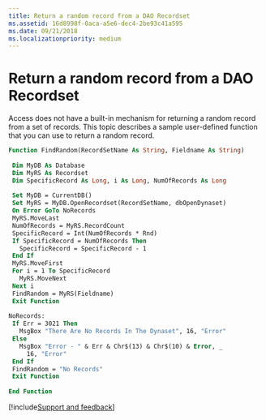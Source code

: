```yaml
---
title: Return a random record from a DAO Recordset
ms.assetid: 16d8998f-0aca-a5e6-dec4-2be93c41a595
ms.date: 09/21/2018
ms.localizationpriority: medium
---
```



# Return a random record from a DAO Recordset

Access does not have a built-in mechanism for returning a random record from a set of records. This topic describes a sample user-defined function that you can use to return a random record. 


```vb
Function FindRandom(RecordSetName As String, Fieldname As String) 
 
 Dim MyDB As Database 
 Dim MyRS As Recordset 
 Dim SpecificRecord As Long, i As Long, NumOfRecords As Long 
 
 Set MyDB = CurrentDB() 
 Set MyRS = MyDB.OpenRecordset(RecordSetName, dbOpenDynaset) 
 On Error GoTo NoRecords 
 MyRS.MoveLast 
 NumOfRecords = MyRS.RecordCount 
 SpecificRecord = Int(NumOfRecords * Rnd) 
 If SpecificRecord = NumOfRecords Then 
   SpecificRecord = SpecificRecord - 1 
 End If 
 MyRS.MoveFirst 
 For i = 1 To SpecificRecord 
   MyRS.MoveNext 
 Next i 
 FindRandom = MyRS(Fieldname) 
 Exit Function 
 
NoRecords: 
 If Err = 3021 Then 
   MsgBox "There Are No Records In The Dynaset", 16, "Error" 
 Else 
   MsgBox "Error - " & Err & Chr$(13) & Chr$(10) & Error, _ 
     16, "Error" 
 End If 
 FindRandom = "No Records" 
 Exit Function 
 
End Function 
```

[!include[Support and feedback](~/includes/feedback-boilerplate.md)]